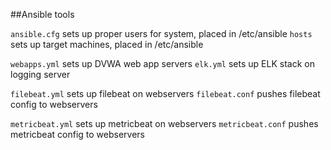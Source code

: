 ##Ansible tools

`ansible.cfg` sets up proper users for system, placed in /etc/ansible
`hosts` sets up target machines, placed in /etc/ansible

`webapps.yml` sets up DVWA web app servers
`elk.yml` sets up ELK stack on logging server

`filebeat.yml` sets up filebeat on webservers
`filebeat.conf` pushes filebeat config to webservers

`metricbeat.yml` sets up metricbeat on webservers
`metricbeat.conf` pushes metricbeat config to webservers
